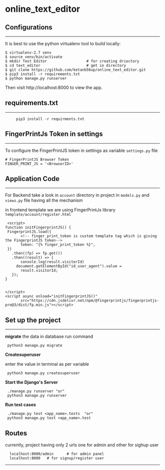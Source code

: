 # online_text_editor

## Configurations 

---

  It is best to use the python virtualenv tool to build locally:

  ```
  $ virtualenv-2.7 venv
  $ source venv/bin/activate
  $ mkdir Text Editor                  # for creating driectory
  $ cd text_editor                     # get in directory 
  $ git clone https://github.com/ketanb56up/online_text_editor.git   
  $ pip3 install -r requirements.txt
  $ python manage.py runserver

  ```
  Then visit http://localhost:8000 to view the app. 


## requirements.txt 

---   
```
     pip3 install -r requirments.txt
```

## FingerPrintJs Token in settings
  
---
  To configure the FingerPrintJS token in settings as variable `settings.py` file 
  ```  
  # FingerPrintJS Browser Token
  FINGER_PRINT_JS = '<BrowserID>' 
  ```

## Application Code

---
 For Backend take a look in `account` directory in project in `models.py` and `views.py` file having all the mechanism 

 in frontend template we are using FingerPrintJs library `template/account/register.html`
 ```
  <script>
function initFingerprintJS() {
  FingerprintJS.load({
        <!-- finger_print_token is custom template tag which is giving the FingerprintJS token-->
        token: "{% finger_print_token %}",
  })
    .then((fp) => fp.get())
    .then((result) => {
        console.log(result.visitorId)
      document.getElementById("id_user_agent").value =
        result.visitorId;
    });
}


</script>
<script async onload="initFingerprintJS()"
        src="https://cdn.jsdelivr.net/npm/@fingerprintjs/fingerprintjs-pro@3/dist/fp.min.js"></script>

 ``` 



## Set up the project 

---
  **migrate** the data in database run command 
  ```
   python3 manage.py migrate   
  ```
  **Createsuperuser** 

  enter the value in terminal as per variable   
  ```
   python3 manage.py createsuperuser 
  ```
  
  **Start the Django's Server**
  ```
   ./manage.py runserver "or"
   python3 manage.py runserver   
  ```
  **Run test cases** 
  ```
   ./manage.py test <app_name>.tests  "or" 
   python3 manage.py test <app_name>.test    
  ```

## Routes
  currently, project having only 2 urls one for admin and other for sighup user 
  
  ```
    localhost:8000/admin      # for admin panel
    localhost:8000   # for signup/register user      
  ```
  
****
